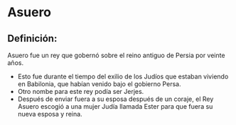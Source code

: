 # Asuero

## Definición: 

Asuero fue un rey que gobernó sobre el reino antiguo de Persia por veinte años.

* Esto fue durante el tiempo del exilio de los Judíos que estaban viviendo en Babilonia, que habían venido bajo el gobierno Persa.
* Otro nombe para este rey podía ser Jerjes.
* Después de enviar fuera a su esposa después de un coraje, el Rey Asuero  escogió a una mujer Judía llamada Ester para que fuera su nueva esposa y reina.

